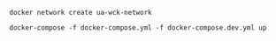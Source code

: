

```
docker network create ua-wck-network
```


```
docker-compose -f docker-compose.yml -f docker-compose.dev.yml up 
```